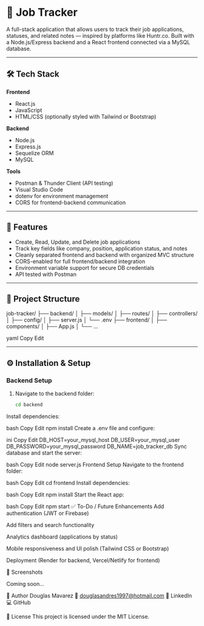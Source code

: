 # 🧾 Job Tracker

A full-stack application that allows users to track their job applications, statuses, and related notes — inspired by platforms like Huntr.co. Built with a Node.js/Express backend and a React frontend connected via a MySQL database.

---

## 🛠 Tech Stack

**Frontend**
- React.js
- JavaScript
- HTML/CSS (optionally styled with Tailwind or Bootstrap)

**Backend**
- Node.js
- Express.js
- Sequelize ORM
- MySQL

**Tools**
- Postman & Thunder Client (API testing)
- Visual Studio Code
- dotenv for environment management
- CORS for frontend-backend communication

---

## 🚀 Features

- Create, Read, Update, and Delete job applications
- Track key fields like company, position, application status, and notes
- Cleanly separated frontend and backend with organized MVC structure
- CORS-enabled for full frontend/backend integration
- Environment variable support for secure DB credentials
- API tested with Postman

---

## 📂 Project Structure

job-tracker/
├── backend/
│ ├── models/
│ ├── routes/
│ ├── controllers/
│ ├── config/
│ ├── server.js
│ └── .env
├── frontend/
│ ├── components/
│ ├── App.js
│ └── ...

yaml
Copy
Edit

---

## ⚙️ Installation & Setup

### Backend Setup

1. Navigate to the backend folder:
   ```bash
   cd backend
Install dependencies:

bash
Copy
Edit
npm install
Create a .env file and configure:

ini
Copy
Edit
DB_HOST=your_mysql_host
DB_USER=your_mysql_user
DB_PASSWORD=your_mysql_password
DB_NAME=job_tracker_db
Sync database and start the server:

bash
Copy
Edit
node server.js
Frontend Setup
Navigate to the frontend folder:

bash
Copy
Edit
cd frontend
Install dependencies:

bash
Copy
Edit
npm install
Start the React app:

bash
Copy
Edit
npm start
✅ To-Do / Future Enhancements
Add authentication (JWT or Firebase)

Add filters and search functionality

Analytics dashboard (applications by status)

Mobile responsiveness and UI polish (Tailwind CSS or Bootstrap)

Deployment (Render for backend, Vercel/Netlify for frontend)

📸 Screenshots
<!-- Add image links here -->
Coming soon...

👤 Author
Douglas Mavarez
📧 douglasandres1997@hotmail.com
🔗 LinkedIn
💻 GitHub

📃 License
This project is licensed under the MIT License.
